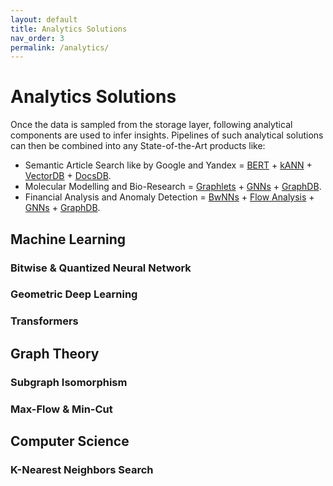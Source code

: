 ```yaml
---
layout: default
title: Analytics Solutions
nav_order: 3
permalink: /analytics/
---
```


# Analytics Solutions

Once the data is sampled from the storage layer, following analytical components are used to infer insights. Pipelines of such analytical solutions can then be combined into any State-of-the-Art products like:

* Semantic Article Search like by Google and Yandex = [BERT](#transformers) + [kANN](#k-nearest-neighbors-search) + [VectorDB](/storage/graphs) + [DocsDB](/storage/texts).
* Molecular Modelling and Bio-Research = [Graphlets](#subgraph-isomorphism) + [GNNs](#geometric-deep-learning) + [GraphDB](/storage/graphs).
* Financial Analysis and Anomaly Detection = [BwNNs](#bitwise--quantized-neural-network) + [Flow Analysis](#max-flow--min-cut) + [GNNs](#geometric-deep-learning) + [GraphDB](/storage/graphs).

## Machine Learning

### Bitwise & Quantized Neural Network

### Geometric Deep Learning

### Transformers

## Graph Theory

### Subgraph Isomorphism

### Max-Flow & Min-Cut

## Computer Science

### K-Nearest Neighbors Search
